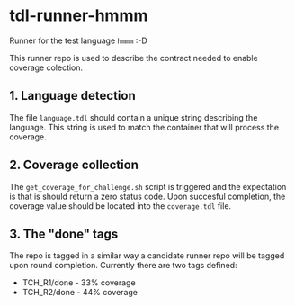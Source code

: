 # tdl-runner-hmmm

Runner for the test language `hmmm` :-D

This runner repo is used to describe the contract needed to enable coverage colection.

## 1. Language detection
 
The file `language.tdl` should contain a unique string describing the language. This string is used to match the container that will process the coverage.

## 2. Coverage collection

The `get_coverage_for_challenge.sh` script is triggered and the expectation is that is should return a zero status code.
Upon succesful completion, the coverage value should be located into the `coverage.tdl` file.
 
## 3. The "done" tags

The repo is tagged in a similar way a candidate runner repo will be tagged upon round completion.
Currently there are two tags defined:
- TCH_R1/done - 33% coverage
- TCH_R2/done - 44% coverage


